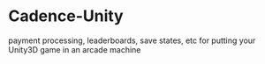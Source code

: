 # Cadence-Unity
payment processing, leaderboards, save states, etc for putting your Unity3D game in an arcade machine
